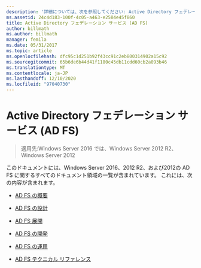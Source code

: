 ```yaml
---
description: '詳細については、次を参照してください: Active Directory フェデレーションサービス (AD FS)'
ms.assetid: 24c4d183-100f-4c05-a463-e2584e45f860
title: Active Directory フェデレーション サービス (AD FS)
author: billmath
ms.author: billmath
manager: femila
ms.date: 05/31/2017
ms.topic: article
ms.openlocfilehash: dfc95c1d251b92f43cc91c2eb800314902a15c92
ms.sourcegitcommit: 65b6de6b44d41f1180c45db11cdd60cb2a093b46
ms.translationtype: MT
ms.contentlocale: ja-JP
ms.lasthandoff: 12/10/2020
ms.locfileid: "97040730"
---
```

# <a name="active-directory-federation-services"></a>Active Directory フェデレーション サービス (AD FS)

>適用先:Windows Server 2016 では、Windows Server 2012 R2、Windows Server 2012

このドキュメントには、Windows Server 2016、2012 R2、および2012の AD FS に関するすべてのドキュメント領域の一覧が含まれています。  これには、次の内容が含まれます。

* [AD FS の概要](./ad-fs/ad-fs-overview.md)

* [AD FS の設計](ad-fs/AD-FS-Design.md)

* [AD FS 展開](ad-fs/AD-FS-Deployment.md)

* [AD FS の開発](ad-fs/AD-FS-Development.md)

* [AD FS の運用](./ad-fs/ad-fs-operations.md)

* [AD FS テクニカル リファレンス](ad-fs/AD-FS-Technical-Reference.md)
